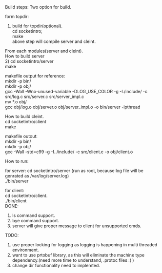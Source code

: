 Build steps: Two option for build.  

form topdir:  
1) build for topdir(optional).  
cd socketintro;  
make  
above step will compile server and cleint.  

From each modules(server and cleint).  
How to build server  
2) cd socketintro/server  
    make  

makefile output for reference:  
	mkdir -p bin/  
	mkdir -p obj/  
	gcc -Wall  -Wno-unused-variable  -DLOG_USE_COLOR -g -I./include/ -c src/log.c src/server.c src/server_impl.c  
	mv *.o obj/  
	gcc  obj/log.o obj/server.o obj/server_impl.o -o bin/server -lpthread  
    	

How to build cleint.  
cd socketintro/client  
   make  

makefile outout:   
   mkdir -p bin/  
   mkdir -p obj/  
   gcc -Wall -std=c99 -g -I../include/ -c src/client.c -o obj/client.o  


How to run:  

for server: cd socketintro/server (run as root, because log file will be genrated as /var/log/server.log)  
	   ./bin/server  

for client:  
	   cd socketintro/client.  
           ./bin/client  
DONE:  
1) ls command support.  
2) bye command support.  
3) server will give proper message to client for unsupported cmds.  

TODO:  
1) use proper locking for logging as logging is happening in multi threaded environment.  
2) want to use prtobuf library, as this will eliminate the machine type dependency.(need more time to understand, .protoc files :( )  
3) change dir functionality need to implemted.  

